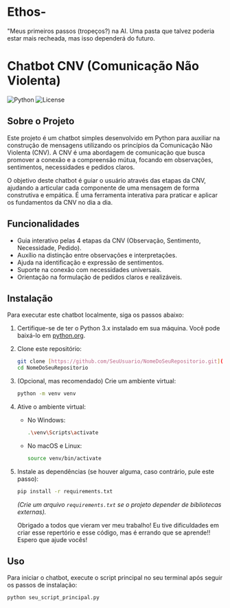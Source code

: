 # Ethos-
"Meus primeiros passos (tropeços?) na AI. Uma pasta que talvez poderia estar mais recheada, mas isso dependerá do futuro.
# Chatbot CNV (Comunicação Não Violenta)

![Python](https://img.shields.io/badge/Python-3.x-blue.svg)
![License](https://img.shields.io/badge/License-MIT-green.svg)
## Sobre o Projeto

Este projeto é um chatbot simples desenvolvido em Python para auxiliar na construção de mensagens utilizando os princípios da Comunicação Não Violenta (CNV). A CNV é uma abordagem de comunicação que busca promover a conexão e a compreensão mútua, focando em observações, sentimentos, necessidades e pedidos claros.

O objetivo deste chatbot é guiar o usuário através das etapas da CNV, ajudando a articular cada componente de uma mensagem de forma construtiva e empática. É uma ferramenta interativa para praticar e aplicar os fundamentos da CNV no dia a dia.

## Funcionalidades

* Guia interativo pelas 4 etapas da CNV (Observação, Sentimento, Necessidade, Pedido).
* Auxílio na distinção entre observações e interpretações.
* Ajuda na identificação e expressão de sentimentos.
* Suporte na conexão com necessidades universais.
* Orientação na formulação de pedidos claros e realizáveis.

## Instalação

Para executar este chatbot localmente, siga os passos abaixo:

1.  Certifique-se de ter o Python 3.x instalado em sua máquina. Você pode baixá-lo em [python.org](https://www.python.org/).
2.  Clone este repositório:

    ```bash
    git clone [https://github.com/SeuUsuario/NomeDoSeuRepositorio.git](https://github.com/SeuUsuario/NomeDoSeuRepositorio.git)
    cd NomeDoSeuRepositorio
    ```

3.  (Opcional, mas recomendado) Crie um ambiente virtual:

    ```bash
    python -m venv venv
    ```

4.  Ative o ambiente virtual:

    * No Windows:
        ```bash
        .\venv\Scripts\activate
        ```
    * No macOS e Linux:
        ```bash
        source venv/bin/activate
        ```

5.  Instale as dependências (se houver alguma, caso contrário, pule este passo):

    ```bash
    pip install -r requirements.txt
    ```
    *(Crie um arquivo `requirements.txt` se o projeto depender de bibliotecas externas).*

    Obrigado a todos que vieram ver meu trabalho! Eu tive dificuldades em criar esse repertório e esse código, mas é errando que se aprende!!
    Espero que ajude vocês!

## Uso

Para iniciar o chatbot, execute o script principal no seu terminal após seguir os passos de instalação:

```bash
python seu_script_principal.py
